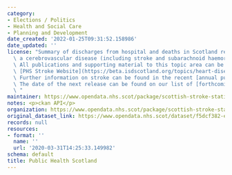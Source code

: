 ```yaml
---
category:
- Elections / Politics
- Health and Social Care
- Planning and Development
date_created: '2022-01-25T09:31:52.158986'
date_updated: ''
license: "Summary of discharges from hospital and deaths in Scotland resulting from\
  \ a cerebrovascular disease (including stroke and subarachnoid haemorrhage).\r \r\
  \ All publications and supporting material to this topic area can be found on the\
  \ [PHS Stroke Website](https://beta.isdscotland.org/topics/heart-disease-and-stroke/).\
  \ Further information on stroke can be found in the recent [annual publication](https://publichealthscotland.scot/publications/scottish-stroke-statistics/).\
  \ The date of the next release can be found on our list of [forthcoming publications](https://publichealthscotland.scot/publications/forthcoming-publications/).\r\
  \ "
maintainer: https://www.opendata.nhs.scot/package/scottish-stroke-statistics
notes: <p>ckan API</p>
organization: https://www.opendata.nhs.scot/package/scottish-stroke-statistics
original_dataset_link: https://www.opendata.nhs.scot/dataset/f5dcf382-e6ca-49f6-b807-4f9cc29555bc/resource/285b4cbd-1e87-49fe-9e24-73d2da8166ae/download/stroke_mortalitybyca.csv
records: null
resources:
- format: ''
  name: ''
  url: '2020-03-31T14:25:33.149982'
schema: default
title: Public Health Scotland
---
```


